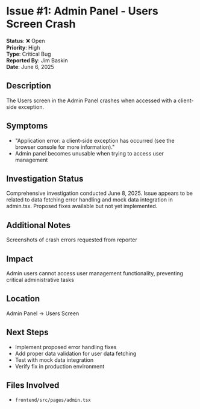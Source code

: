 # Issue #1: Admin Panel - Users Screen Crash

**Status**: ❌ Open  
**Priority**: High  
**Type**: Critical Bug  
**Reported By**: Jim Baskin  
**Date**: June 6, 2025  

## Description
The Users screen in the Admin Panel crashes when accessed with a client-side exception.

## Symptoms
- "Application error: a client-side exception has occurred (see the browser console for more information)."
- Admin panel becomes unusable when trying to access user management

## Investigation Status
Comprehensive investigation conducted June 8, 2025. Issue appears to be related to data fetching error handling and mock data integration in admin.tsx. Proposed fixes available but not yet implemented.

## Additional Notes
Screenshots of crash errors requested from reporter

## Impact
Admin users cannot access user management functionality, preventing critical administrative tasks

## Location
Admin Panel → Users Screen

## Next Steps
- Implement proposed error handling fixes
- Add proper data validation for user data fetching
- Test with mock data integration
- Verify fix in production environment

## Files Involved
- `frontend/src/pages/admin.tsx` 